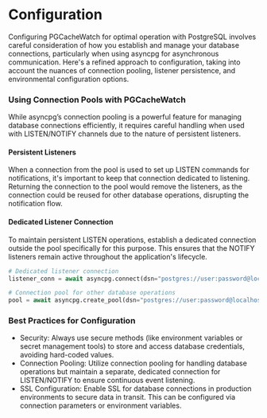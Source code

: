 # Configuration
Configuring PGCacheWatch for optimal operation with PostgreSQL involves careful consideration of how you establish and manage your database connections, particularly when using asyncpg for asynchronous communication. Here's a refined approach to configuration, taking into account the nuances of connection pooling, listener persistence, and environmental configuration options.

### Using Connection Pools with PGCacheWatch

While asyncpg’s connection pooling is a powerful feature for managing database connections efficiently, it requires careful handling when used with LISTEN/NOTIFY channels due to the nature of persistent listeners.

#### Persistent Listeners
When a connection from the pool is used to set up LISTEN commands for notifications, it's important to keep that connection dedicated to listening. Returning the connection to the pool would remove the listeners, as the connection could be reused for other database operations, disrupting the notification flow.

#### Dedicated Listener Connection
To maintain persistent LISTEN operations, establish a dedicated connection outside the pool specifically for this purpose. This ensures that the NOTIFY listeners remain active throughout the application's lifecycle.

```python
# Dedicated listener connection
listener_conn = await asyncpg.connect(dsn="postgres://user:password@localhost/dbname")

# Connection pool for other database operations
pool = await asyncpg.create_pool(dsn="postgres://user:password@localhost/dbname")
```

### Best Practices for Configuration

- Security: Always use secure methods (like environment variables or secret management tools) to store and access database credentials, avoiding hard-coded values.
- Connection Pooling: Utilize connection pooling for handling database operations but maintain a separate, dedicated connection for LISTEN/NOTIFY to ensure continuous event listening.
- SSL Configuration: Enable SSL for database connections in production environments to secure data in transit. This can be configured via connection parameters or environment variables.
